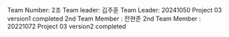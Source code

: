 Team Number: 2조
Team leader: 김주훈
Team Leader: 20241050
Project 03 version1 completed
2nd Team Member : 전현준
2nd Team Member : 20221072
Project 03 version2 completed
